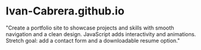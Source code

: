 # Ivan-Cabrera.github.io
"Create a portfolio site to showcase projects and skills with smooth navigation and a clean design. JavaScript adds interactivity and animations. Stretch goal: add a contact form and a downloadable resume option."
